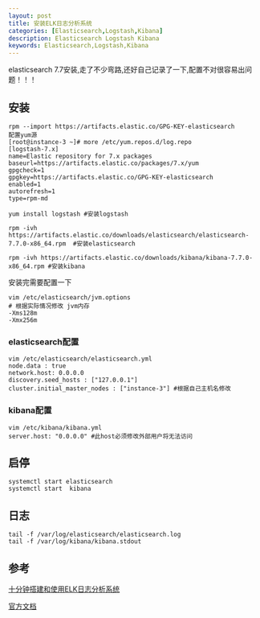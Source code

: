 ```yaml
---
layout: post
title: 安装ELK日志分析系统
categories: [Elasticsearch,Logstash,Kibana]
description: Elasticsearch Logstash Kibana
keywords: Elasticsearch,Logstash,Kibana
---
```


elasticsearch 7.7安装,走了不少弯路,还好自己记录了一下,配置不对很容易出问题！！！

## 安装

```shell
rpm --import https://artifacts.elastic.co/GPG-KEY-elasticsearch
配置yum源
[root@instance-3 ~]# more /etc/yum.repos.d/log.repo 
[logstash-7.x]
name=Elastic repository for 7.x packages
baseurl=https://artifacts.elastic.co/packages/7.x/yum
gpgcheck=1
gpgkey=https://artifacts.elastic.co/GPG-KEY-elasticsearch
enabled=1
autorefresh=1
type=rpm-md
```

```shell
yum install logstash #安装logstash

rpm -ivh https://artifacts.elastic.co/downloads/elasticsearch/elasticsearch-7.7.0-x86_64.rpm  #安装elasticsearch
```

```shell
rpm -ivh https://artifacts.elastic.co/downloads/kibana/kibana-7.7.0-x86_64.rpm #安装kibana
```

 安装完需要配置一下

```
vim /etc/elasticsearch/jvm.options
# 根据实际情况修改 jvm内存
-Xms128m
-Xmx256m
```

### elasticsearch配置

```
vim /etc/elasticsearch/elasticsearch.yml
node.data : true
network.host: 0.0.0.0
discovery.seed_hosts : ["127.0.0.1"]
cluster.initial_master_nodes : ["instance-3"] #根据自己主机名修改
```

### kibana配置

```
vim /etc/kibana/kibana.yml 
server.host: "0.0.0.0" #此host必须修改外部用户将无法访问
```

## 启停

```
systemctl start elasticsearch 
systemctl start  kibana 
```

## 日志

```
tail -f /var/log/elasticsearch/elasticsearch.log
tail -f /var/log/kibana/kibana.stdout
```

## 参考

[十分钟搭建和使用ELK日志分析系统](https://www.cnblogs.com/fishbook/p/9370089.html)

[官方文档](https://www.elastic.co/guide/index.html)